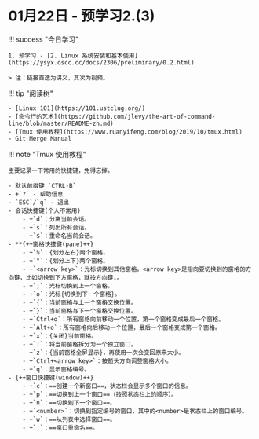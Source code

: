 # 01月22日 - 预学习2.(3)

!!! success "今日学习"

    1. 预学习 - [2. Linux 系统安装和基本使用](https://ysyx.oscc.cc/docs/2306/preliminary/0.2.html)

    > 注：链接首选为讲义，其次为视频。

!!! tip "阅读树"

    - [Linux 101](https://101.ustclug.org/)
    - [命令行的艺术](https://github.com/jlevy/the-art-of-command-line/blob/master/README-zh.md)
    - [Tmux 使用教程](https://www.ruanyifeng.com/blog/2019/10/tmux.html)
    - Git Merge Manual

!!! note "Tmux 使用教程"

    主要记录一下常用的快捷键，免得忘掉。

    - 默认前缀键 `CTRL-B`
    - +`?` - 帮助信息
    - `ESC`/`q` - 退出
    - 会话快捷键(个人不常用)
        - +`d`：分离当前会话。
        - +`s`：列出所有会话。
        - +`$`：重命名当前会话。
    - **{++窗格快捷键(pane)++}
        - +`%`：{划分左右}两个窗格。
        - +`"`：{划分上下}两个窗格。
        - +`<arrow key>`：光标切换到其他窗格。<arrow key>是指向要切换到的窗格的方向键，比如切换到下方窗格，就按方向键↓。
        - +`;`：光标切换到上一个窗格。
        - +`o`：光标{切换到下一个窗格}。
        - +`{`：当前窗格与上一个窗格交换位置。
        - +`}`：当前窗格与下一个窗格交换位置。
        - +`Ctrl+o`：所有窗格向前移动一个位置，第一个窗格变成最后一个窗格。
        - +`Alt+o`：所有窗格向后移动一个位置，最后一个窗格变成第一个窗格。
        - +`x`：{关闭}当前窗格。
        - +`!`：将当前窗格拆分为一个独立窗口。
        - +`z`：{当前窗格全屏显示}，再使用一次会变回原来大小。
        - +`Ctrl+<arrow key>`：按箭头方向调整窗格大小。
        - +`q`：显示窗格编号。
    - {++窗口快捷键(window)++}
        - +`c`：==创建一个新窗口==，状态栏会显示多个窗口的信息。
        - +`p`：==切换到上一个窗口==（按照状态栏上的顺序）。
        - +`n`：==切换到下一个窗口==。
        - +`<number>`：切换到指定编号的窗口，其中的<number>是状态栏上的窗口编号。
        - +`w`：==从列表中选择窗口==。
        - +`,`：==窗口重命名==。